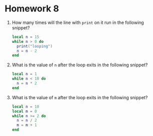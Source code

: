 # Homework 8

1. How many times will the line with `print` on it run in the following snippet?

    ```lua
    local n = 15
    while n > 0 do
      print("looping")
      n = n - 2
    end
    ```

1. What is the value of `n` after the loop exits in the following snippet?

    ```lua
    local n = 1
    while n < 10 do
      n = n * 2
    end
    ```

1. What is the value of `m` after the loop exits in the following snippet?

    ```lua
    local n = 10
    local m = 0
    while n >= 2 do
      n = n / 2
      m = m + 1
    end
    ```
